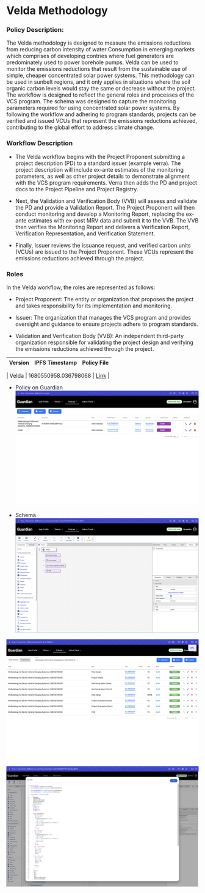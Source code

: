 # Velda Methodology

### Policy Description:

The Velda methodology is designed to measure the emissions reductions from reducing carbon intensity of water Consumption in emerging markets which comprises of developing contries where fuel generators are predominately used to power borehole pumps. Velda can be used to monitor the emissions reductions that result from the sustainable use of simple, cheaper concentrated solar power systems. This methodology can be used in sunbelt regions, and it only applies in situations where the soil organic carbon levels would stay the same or decrease without the project. The workflow is designed to reflect the general roles and processes of the VCS program. The schema was designed to capture the monitoring parameters required for using concentrated solar power systems. By following the workflow and adhering to program standards, projects can be verified and issued VCUs that represent the emissions reductions achieved, contributing to the global effort to address climate change.

### Workflow Description

- The Velda workflow begins with the Project Proponent submitting a project description (PD) to a standard issuer (example verra). The project description will include ex-ante estimates of the monitoring parameters, as well as other project details to demonstrate alignment with the VCS program requirements. Verra then adds the PD and project docs to the Project Pipeline and Project Registry.

- Next, the Validation and Verification Body (VVB) will assess and validate the PD and provide a Validation Report. The Project Proponent will then conduct monitoring and develop a Monitoring Report, replacing the ex-ante estimates with ex-post MRV data and submit it to the VVB. The VVB then verifies the Monitoring Report and delivers a Verification Report, Verification Representation, and Verification Statement.

- Finally, Issuer reviews the issuance request, and verified carbon units (VCUs) are issued to the Project Proponent. These VCUs represent the emissions reductions achieved through the project.

### Roles

In the Velda workflow, the roles are represented as follows:

- Project Proponent: The entity or organization that proposes the project and takes responsibility for its implementation and monitoring.

- Issuer: The organization that manages the VCS program and provides oversight and guidance to ensure projects adhere to program standards.

- Validation and Verification Body (VVB): An independent third-party organization responsible for validating the project design and verifying the emissions reductions achieved through the project.

| Version | IPFS Timestamp | Policy File |
| ------- | -------------- | ----------- |

| Velda | 1680550958.036798068 | [Link]() |

- Policy on Guardian
  ![policy](/photos/guardian-policy.png)

- Schema
  ![schema](/photos/schema.png)

![shot](/photos/shot.png)

![shot](/photos/shot2.png)
